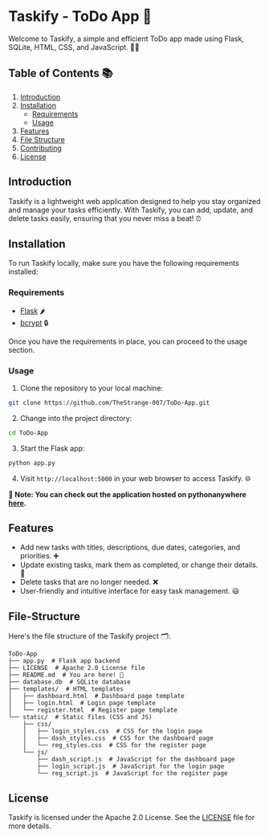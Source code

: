 # Taskify - ToDo App 🚀

Welcome to Taskify, a simple and efficient ToDo app made using Flask, SQLite, HTML, CSS, and JavaScript. 📝✨

## Table of Contents 📚
1. [Introduction](#introduction)
2. [Installation](#installation)
    - [Requirements](#requirements)
    - [Usage](#usage)
3. [Features](#features)
4. [File Structure](#file-structure)
5. [Contributing](#contributing)
6. [License](#license)

## Introduction
Taskify is a lightweight web application designed to help you stay organized and manage your tasks efficiently. With Taskify, you can add, update, and delete tasks easily, ensuring that you never miss a beat! ⏰

## Installation
To run Taskify locally, make sure you have the following requirements installed:

### Requirements
- [Flask](https://flask.palletsprojects.com/en/2.1.x/) 🌶️
- [bcrypt](https://pypi.org/project/bcrypt/) 🔒

Once you have the requirements in place, you can proceed to the usage section.

### Usage
1. Clone the repository to your local machine:
```bash
git clone https://github.com/TheStrange-007/ToDo-App.git
```

2. Change into the project directory:
```bash
cd ToDo-App
```

3. Start the Flask app:
```bash
python app.py
```

4. Visit `http://localhost:5000` in your web browser to access Taskify. 🌐

**🚨 Note: You can check out the application hosted on pythonanywhere [here](https://todotaskify.pythonanywhere.com/).**

## Features
- Add new tasks with titles, descriptions, due dates, categories, and priorities. ➕
- Update existing tasks, mark them as completed, or change their details. 🔄
- Delete tasks that are no longer needed. ❌
- User-friendly and intuitive interface for easy task management. 😃

## File-Structure
Here's the file structure of the Taskify project 🗂️:
```
ToDo-App
├── app.py  # Flask app backend
├── LICENSE  # Apache 2.0 License file
├── README.md  # You are here! 👋
├── database.db  # SQLite database
├── templates/  # HTML templates
│   ├── dashboard.html  # Dashboard page template
│   ├── login.html  # Login page template
│   └── register.html  # Register page template
└── static/  # Static files (CSS and JS)
    ├── css/
    │   ├── login_styles.css  # CSS for the login page
    │   ├── dash_styles.css  # CSS for the dashboard page
    │   └── reg_styles.css  # CSS for the register page
    └── js/
        ├── dash_script.js  # JavaScript for the dashboard page
        ├── login_script.js  # JavaScript for the login page
        └── reg_script.js  # JavaScript for the register page
```

<!-- contributions are welcome but not now :p -->

## License
Taskify is licensed under the Apache 2.0 License. See the [LICENSE](LICENSE) file for more details.
